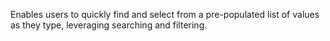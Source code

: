 Enables users to quickly find and select from a pre-populated list of values as they type, leveraging searching and filtering.
